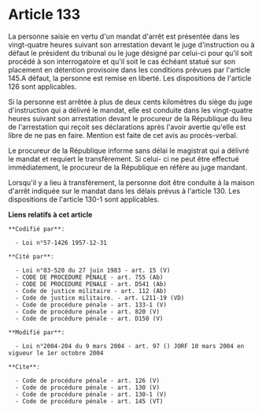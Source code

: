 # Article 133

La personne saisie en vertu d'un mandat d'arrêt est présentée dans les vingt-quatre heures suivant son arrestation devant le
juge d'instruction ou à défaut le président du tribunal ou le juge désigné par celui-ci pour qu'il soit procédé à son
interrogatoire et qu'il soit le cas échéant statué sur son placement en détention provisoire dans les conditions prévues par
l'article 145.A défaut, la personne est remise en liberté. Les dispositions de l'article 126 sont applicables. 

Si la personne est arrêtée à plus de deux cents kilomètres du siège du juge d'instruction qui a délivré le mandat, elle est
conduite dans les vingt-quatre heures suivant son arrestation devant le procureur de la République du lieu de l'arrestation
qui reçoit ses déclarations après l'avoir avertie qu'elle est libre de ne pas en faire. Mention est faite de cet avis au
procès-verbal. 

Le procureur de la République informe sans délai le magistrat qui a délivré le mandat et requiert le transfèrement. Si celui-
ci ne peut être effectué immédiatement, le procureur de la République en réfère au juge mandant. 

Lorsqu'il y a lieu à transfèrement, la personne doit être conduite à la maison d'arrêt indiquée sur le mandat dans les délais
prévus à l'article 130. Les dispositions de l'article 130-1 sont applicables.

**Liens relatifs à cet article**

	**Codifié par**:

	  - Loi n°57-1426 1957-12-31

	**Cité par**:

	  - Loi n°83-520 du 27 juin 1983 - art. 15 (V)
	  - CODE DE PROCEDURE PENALE - art. 755 (Ab)
	  - CODE DE PROCEDURE PENALE - art. D541 (Ab)
	  - Code de justice militaire - art. 112 (Ab)
	  - Code de justice militaire. - art. L211-19 (VD)
	  - Code de procédure pénale - art. 133-1 (V)
	  - Code de procédure pénale - art. 820 (V)
	  - Code de procédure pénale - art. D150 (V)

	**Modifié par**:

	  - Loi n°2004-204 du 9 mars 2004 - art. 97 () JORF 10 mars 2004 en vigueur le 1er octobre 2004

	**Cite**:

	  - Code de procédure pénale - art. 126 (V)
	  - Code de procédure pénale - art. 130 (V)
	  - Code de procédure pénale - art. 130-1 (V)
	  - Code de procédure pénale - art. 145 (VT)
